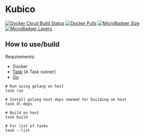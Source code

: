 # Kubico

[![Docker Cloud Build Status](https://img.shields.io/docker/cloud/build/ilyes512/kubico.svg)](https://hub.docker.com/r/ilyes512/kubico)
[![Docker Pulls](https://img.shields.io/docker/pulls/ilyes512/kubico.svg)](https://hub.docker.com/r/ilyes512/kubico)
[![MicroBadger Size](https://img.shields.io/microbadger/image-size/ilyes512/kubico.svg)](https://microbadger.com/images/ilyes512/kubico)
[![MicroBadger Layers](https://img.shields.io/microbadger/layers/ilyes512/kubico.svg)](https://microbadger.com/images/ilyes512/kubico)

## How to use/build

Requirements:
- Docker
- [Task](https://taskfile.dev/#/installation) (A Task runner)
- [Go](https://golang.org/doc/install)

```
# Run using golang on host
task run

# Install golang host deps needed for building on host
task dl-deps

# Build on host
task build

# For list of tasks
task --list
```
